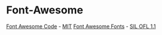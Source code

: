 Font-Awesome 
===

[Font Awesome Code](http://fontawesome.io) - [MIT](http://opensource.org/licenses/MIT)
[Font Awesome Fonts](http://fontawesome.io) - [SIL OFL 1.1](http://scripts.sil.org/OFL)


